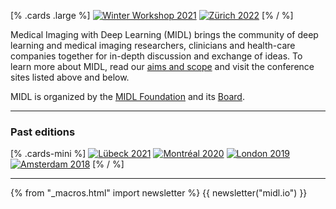 [% .cards .large %]
[![Winter Workshop 2021](/images/cards/card-large-ww2021-higher.jpg)](/winter-workshop.html)
[![Zürich 2022](/images/cards/card-large-2022-higher.jpg)](https://2022.midl.io)
[% / %]

Medical Imaging with Deep Learning (MIDL) brings the community of deep learning and medical imaging researchers, clinicians and health-care companies together for in-depth discussion and exchange of ideas. To learn more about MIDL, read our [aims and scope](/aims-and-scope.html) and visit the conference sites listed above and below.

MIDL is organized by the [MIDL Foundation](/foundation.html) and its [Board](/board.html).

---

### Past editions

[% .cards-mini %]
[![Lübeck 2021](/images/cards/card-mini-2021.jpg)](https://2021.midl.io)
[![Montréal 2020](/images/cards/card-mini-2020.jpg)](https://2020.midl.io)
[![London 2019](/images/cards/card-mini-2019.jpg)](https://2019.midl.io)
[![Amsterdam 2018](/images/cards/card-mini-2018.jpg)](https://2018.midl.io)
[% / %]

---

{% from "_macros.html" import newsletter %}
{{ newsletter("midl.io") }}
